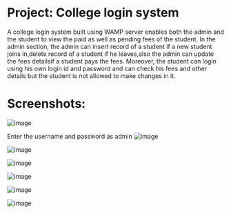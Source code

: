 # Project: College login system
A college login system built using WAMP server enables both the admin and the student to view the paid as well as pending fees of the student. In the admin section, the admin can insert record of a student if a new student joins in,delete record of a student if he leaves,also the admin can update the fees detailsif a student pays the fees. Moreover, the student can login using his own login id and password and can check his fees and other details but the student is not allowed to make changes in it.
# Screenshots:
![image](https://github.com/radhikakharche/college-login/assets/135815258/0f9c9752-cb6c-41dd-824e-16ef586874f0)

Enter the username and password as admin
![image](https://github.com/radhikakharche/college-login/assets/135815258/b3ca1e8a-46a8-4d59-a059-c531e756ba50)


![image](https://github.com/radhikakharche/college-login/assets/135815258/9f50357c-bd1d-49d3-b347-0d6f36218945)


![image](https://github.com/radhikakharche/college-login/assets/135815258/a0527be5-76ea-4ef1-85be-d3a1b6cb821c)


![image](https://github.com/radhikakharche/college-login/assets/135815258/8bb96f18-c1ae-4107-8b1c-981ed28b1f93)


![image](https://github.com/radhikakharche/college-login/assets/135815258/f6c570cd-8fa2-4acd-98cc-3f3d1eb9bb44)


![image](https://github.com/radhikakharche/college-login/assets/135815258/12fdb956-919c-4c54-8d46-7d3e138c30e5)






